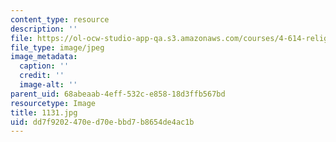 ```yaml
---
content_type: resource
description: ''
file: https://ol-ocw-studio-app-qa.s3.amazonaws.com/courses/4-614-religious-architecture-and-islamic-cultures-fall-2002/dd7f9202470ed70ebbd7b8654de4ac1b_1131.jpg
file_type: image/jpeg
image_metadata:
  caption: ''
  credit: ''
  image-alt: ''
parent_uid: 68abeaab-4eff-532c-e858-18d3ffb567bd
resourcetype: Image
title: 1131.jpg
uid: dd7f9202-470e-d70e-bbd7-b8654de4ac1b
---
```

